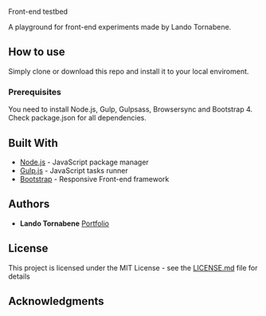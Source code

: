 Front-end testbed

A playground for front-end experiments made by Lando Tornabene.

## How to use

Simply clone or download this repo and install it to your local enviroment. 

### Prerequisites

You need to install Node.js, Gulp, Gulpsass, Browsersync and Bootstrap 4. Check package.json for all dependencies.

## Built With

* [Node.js](https://nodejs.org/en/) - JavaScript package manager
* [Gulp.js](https://gulpjs.com/) - JavaScript tasks runner
* [Bootstrap](https://getbootstrap.com/) - Responsive Front-end framework 

## Authors

* **Lando Tornabene** [Portfolio](http://landodesign.com)

## License

This project is licensed under the MIT License - see the [LICENSE.md](LICENSE.md) file for details

## Acknowledgments

